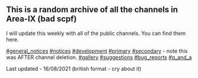 ## This is a random archive of all the channels in Area-IX (bad scpf) 

I will update this weekly with all of the public channels. You can find them here.

[#general_notices](https://byte223.github.io/areaix-memories/files/notices.html)
[#notices](https://byte223.github.io/areaix-memories/files/announcements.html)
[#development](https://byte223.github.io/areaix-memories/files/development.html)
[#primary](https://byte223.github.io/areaix-memories/files/primary.html)
[#secondary](https://byte223.github.io/areaix-memories/files/secondary.html) - note this was AFTER channel deletion.
[#gallery](https://byte223.github.io/areaix-memories/files/gallery.html)
[#suggestions](https://byte223.github.io/areaix-memories/files/suggestions.html)
[#bug_reports](https://byte223.github.io/areaix-memories/files/bugs.html)
[#q_and_a](https://byte223.github.io/areaix-memories/files/qanda.html)

Last updated - 16/08/2021 (british format - cry about it)
